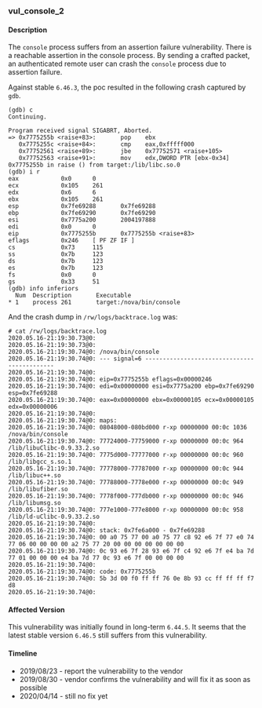 ### vul_console_2

#### Description

The `console` process suffers from an assertion failure vulnerability. There is a reachable assertion in the console process. By sending a crafted packet, an authenticated remote user can crash the `console` process due to assertion failure.

Against stable `6.46.3`, the poc resulted in the following crash captured by `gdb`.

```shell
(gdb) c
Continuing.

Program received signal SIGABRT, Aborted.
=> 0x7775255b <raise+83>:       pop    ebx
   0x7775255c <raise+84>:       cmp    eax,0xfffff000
   0x77752561 <raise+89>:       jbe    0x77752571 <raise+105>
   0x77752563 <raise+91>:       mov    edx,DWORD PTR [ebx-0x34]
0x7775255b in raise () from target:/lib/libc.so.0
(gdb) i r
eax            0x0      0
ecx            0x105    261
edx            0x6      6
ebx            0x105    261
esp            0x7fe69288       0x7fe69288
ebp            0x7fe69290       0x7fe69290
esi            0x7775a200       2004197888
edi            0x0      0
eip            0x7775255b       0x7775255b <raise+83>
eflags         0x246    [ PF ZF IF ]
cs             0x73     115
ss             0x7b     123
ds             0x7b     123
es             0x7b     123
fs             0x0      0
gs             0x33     51
(gdb) info inferiors
  Num  Description       Executable
* 1    process 261       target:/nova/bin/console
```

And the crash dump in `/rw/logs/backtrace.log` was:

```shell
# cat /rw/logs/backtrace.log 
2020.05.16-21:19:30.73@0: 
2020.05.16-21:19:30.73@0: 
2020.05.16-21:19:30.74@0: /nova/bin/console
2020.05.16-21:19:30.74@0: --- signal=6 --------------------------------------------
2020.05.16-21:19:30.74@0: 
2020.05.16-21:19:30.74@0: eip=0x7775255b eflags=0x00000246
2020.05.16-21:19:30.74@0: edi=0x00000000 esi=0x7775a200 ebp=0x7fe69290 esp=0x7fe69288
2020.05.16-21:19:30.74@0: eax=0x00000000 ebx=0x00000105 ecx=0x00000105 edx=0x00000006
2020.05.16-21:19:30.74@0: 
2020.05.16-21:19:30.74@0: maps:
2020.05.16-21:19:30.74@0: 08048000-080bd000 r-xp 00000000 00:0c 1036       /nova/bin/console
2020.05.16-21:19:30.74@0: 77724000-77759000 r-xp 00000000 00:0c 964        /lib/libuClibc-0.9.33.2.so
2020.05.16-21:19:30.74@0: 7775d000-77777000 r-xp 00000000 00:0c 960        /lib/libgcc_s.so.1
2020.05.16-21:19:30.74@0: 77778000-77787000 r-xp 00000000 00:0c 944        /lib/libuc++.so
2020.05.16-21:19:30.74@0: 77788000-7778e000 r-xp 00000000 00:0c 949        /lib/libufiber.so
2020.05.16-21:19:30.74@0: 7778f000-777db000 r-xp 00000000 00:0c 946        /lib/libumsg.so
2020.05.16-21:19:30.74@0: 777e1000-777e8000 r-xp 00000000 00:0c 958        /lib/ld-uClibc-0.9.33.2.so
2020.05.16-21:19:30.74@0: 
2020.05.16-21:19:30.74@0: stack: 0x7fe6a000 - 0x7fe69288 
2020.05.16-21:19:30.74@0: 00 a0 75 77 00 a0 75 77 c8 92 e6 7f 77 e0 74 77 06 00 00 00 00 a2 75 77 20 00 00 00 00 00 00 00 
2020.05.16-21:19:30.74@0: 0c 93 e6 7f 28 93 e6 7f c4 92 e6 7f e4 ba 7d 77 01 00 00 00 e4 ba 7d 77 0c 93 e6 7f 00 00 00 00 
2020.05.16-21:19:30.74@0: 
2020.05.16-21:19:30.74@0: code: 0x7775255b
2020.05.16-21:19:30.74@0: 5b 3d 00 f0 ff ff 76 0e 8b 93 cc ff ff ff f7 d8 
2020.05.16-21:19:30.74@0: 
```

#### Affected Version

This vulnerability was initially found in long-term  `6.44.5`. It seems that the latest stable version `6.46.5` still suffers from this vulnerability.

#### Timeline

+ 2019/08/23 - report the vulnerability to the vendor
+ 2019/08/30 - vendor confirms the vulnerability and will fix it as soon as possible
+ 2020/04/14 - still no fix yet



